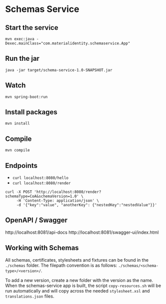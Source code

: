 # Schemas Service

## Start the service

`mvn exec:java -Dexec.mainClass="com.materialidentity.schemaservice.App"`

## Run the jar

`java -jar target/schema-service-1.0-SNAPSHOT.jar`

## Watch

`mvn spring-boot:run`

## Install packages

`mvn install`

## Compile

`mvn compile`

## Endpoints

- `curl localhost:8080/hello`
- `curl localhost:8080/render`

```
curl -X POST 'http://localhost:8080/render?schemaType=CoA&schemaVersion=1.0' \
     -H 'Content-Type: application/json' \
     -d '{"key":"value", "anotherKey": {"nestedKey":"nestedValue"}}'
```

## OpenAPI / Swagger

http://localhost:8081/api-docs
http://localhost:8081/swagger-ui/index.html

## Working with Schemas

All schemas, certificates, stylesheets and fixtures can be found in the `./schemas` folder.
The filepath convention is as follows: `./schemas/<schema-type>/<version>/`.

To add a new version, create a new folder with the version as the name. When the schemas-service app is built,
the script `copy-resources.sh` will be run automatically and will copy across the needed `stylesheet.xsl` and `translations.json` files.
